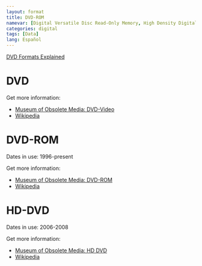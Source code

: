 ```yaml
---
layout: format
title: DVD-ROM
namevar: [Digital Versatile Disc Read-Only Memory, High Density Digital Versatile Disc]
categories: digital
tags: [Data]
lang: Español
---
```


[DVD Formats Explained](https://www.webopedia.com/DidYouKnow/Hardware_Software/DVDFormatsExplained.asp#:~:text=DVD%3A%20Short%20for%20digital%20versatile,for%20a%20full%2Dlength%20movie.)

# DVD

Get more information:
- [Museum of Obsolete Media: DVD-Video](https://obsoletemedia.org/dvd-video/)
- [Wikipedia](https://en.wikipedia.org/wiki/16_mm_film)

# DVD-ROM

Dates in use: 1996-present

Get more information:
- [Museum of Obsolete Media: DVD-ROM](https://obsoletemedia.org/dvd-rom/)
- [Wikipedia](https://en.wikipedia.org/wiki/DVD)

# HD-DVD

Dates in use: 2006-2008

Get more information:
- [Museum of Obsolete Media: HD DVD](https://obsoletemedia.org/hd-dvd/)
- [Wikipedia](https://en.wikipedia.org/wiki/HD_DVD)
